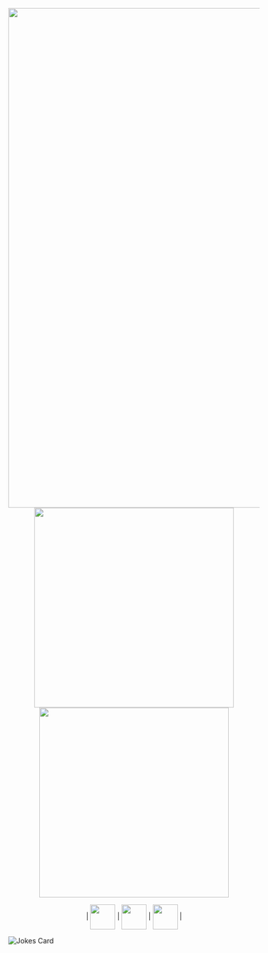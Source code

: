 <p align="center" >
  <img width="1000" src="https://i.imgur.com/Gbig5pG.gif">
  <img width="400" src="https://i.imgur.com/DHjt9dO.png">
  <img width="380" src="https://i.imgur.com/HDrcZVo.png">
</p>
<p align="center">
|
<a href="https://www.youtube.com/channel/UCG5tSM_o56b2CYDUHGGqhIQ">
<img align="center" src="https://i.imgur.com/fZ8PjgH.png" alt="" width="50" /><a>
|
<a href="https://vk.com/gan1a">
<img align="center" src="https://i.imgur.com/ZT3MkZw.png" alt="" width="50" /><a>
|
<a href="https://keebs.gg/users/gan1a-277">
<img align="center" src="https://i.imgur.com/LLK7Xpp.png" width="50" /><a>
|
</p>
<p align="left">
<img src="https://readme-jokes.vercel.app/api?theme=onedark" alt="Jokes Card">
</p>
